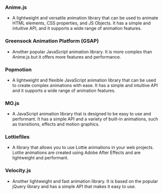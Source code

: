 ### Anime.js
- A lightweight and versatile animation library that can be used to animate HTML elements, CSS properties, and JS Objects. It has a simple and intuitive API, and it supports a wide range of animation features.

### Greensock Animation Platform (GSAP)
- Another popular JavaScript animation library. It is more complex than Anime.js but it offers more features and performance.

### Popmotion
- A lightweight and flexible JavaScript animation library that can be used to create complex animations with ease. It has a simple and intuitive API and it supports a wide range of animation features.

### MO.js
- A JavaScript animation library that is designed to be easy to use and performant. It has a simple API and a variety of built-in animations, such as transitions, effects and motion graphics.

### Lottiefiles
- A library that allows you to use Lottie animations in your web projects. Lottie animations are created using Adobe After Effects and are lightweight and performant.

### Velocity.js
- Another lightweight and fast animation library. It is based on the popular jQuery library and has a simple API that makes it easy to use.